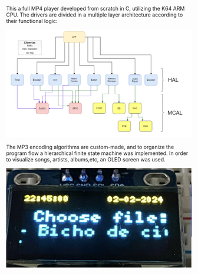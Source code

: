 This a full MP4 player developed from scratch in C, utilizing the K64 ARM CPU. The drivers are divided in a multiple layer architecture according to their functional logic:

![Driver Architecture](https://github.com/Agusgal/Micros-TPF/blob/main/docs/mp3arch%20(1).png)

The MP3 encoding algorithms are custom-made, and to organize the program flow a hierarchical finite state machine was implemented. In order to visualize songs, artists,
albums,etc, an OLED screen was used. 

![OLED Screen](https://github.com/Agusgal/Micros-TPF/blob/main/docs/OLED_Screen.png)
